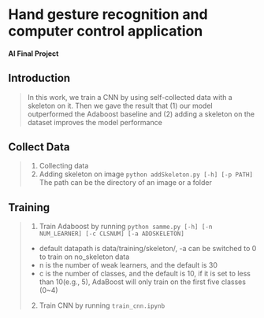 # Hand gesture recognition and computer control application
#### AI Final Project

## Introduction
>In this work, we train a CNN by using self-collected data with a skeleton on it. Then we gave the result that (1) our model outperformed the Adaboost baseline and (2) adding a skeleton on the dataset improves the model performance


## Collect Data
>1. Collecting data
>2. Adding skeleton on image
>`python addSkeleton.py [-h] [-p PATH]`
>The path can be the directory of an image or a folder


## Training
>1. Train Adaboost by running
>`python samme.py [-h] [-n NUM_LEARNER] [-c CLSNUM] [-a ADDSKELETON]`
  > * default datapath is data/training/skeleton/, -a can be switched to 0 to train on no_skeleton data
  > * n is the number of weak learners, and the default is 30
  > * c is the number of classes, and the default is 10, if it is set to less than 10(e.g., 5), AdaBoost will only train on the first five classes (0~4)
>2. Train CNN by running
>`train_cnn.ipynb`
